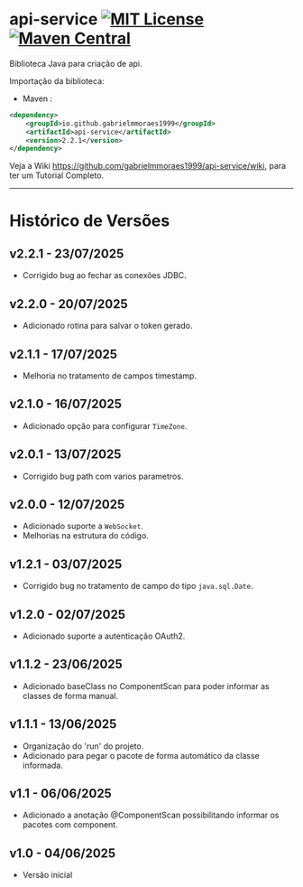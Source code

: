 # api-service [![MIT License](https://img.shields.io/github/license/gabrielmmoraes1999/api-service.svg) ](https://github.com/gabrielmmoraes1999/api-service/blob/main/LICENSE) [![Maven Central](https://img.shields.io/maven-central/v/io.github.gabrielmmoraes1999/api-service.svg?label=Maven%20Central)](https://central.sonatype.com/artifact/io.github.gabrielmmoraes1999/DBRepository)
Biblioteca Java para criação de api.

Importação da biblioteca:
- Maven :
```xml
<dependency>
    <groupId>io.github.gabrielmmoraes1999</groupId>
    <artifactId>api-service</artifactId>
    <version>2.2.1</version>
</dependency>
```

Veja a Wiki https://github.com/gabrielmmoraes1999/api-service/wiki, para ter um Tutorial Completo.

________________________________________________________________________________________________

# Histórico de Versões

## v2.2.1 - 23/07/2025
- Corrigido bug ao fechar as conexões JDBC.

## v2.2.0 - 20/07/2025
- Adicionado rotina para salvar o token gerado.

## v2.1.1 - 17/07/2025
- Melhoria no tratamento de campos timestamp.

## v2.1.0 - 16/07/2025
- Adicionado opção para configurar `TimeZone`.

## v2.0.1 - 13/07/2025
- Corrigido bug path com varios parametros.

## v2.0.0 - 12/07/2025
- Adicionado suporte a `WebSocket`.
- Melhorias na estrutura do código.

## v1.2.1 - 03/07/2025
- Corrigido bug no tratamento de campo do tipo `java.sql.Date`.

## v1.2.0 - 02/07/2025
- Adicionado suporte a autenticação OAuth2.

## v1.1.2 - 23/06/2025
- Adicionado baseClass no ComponentScan para poder informar as classes de forma manual.

## v1.1.1 - 13/06/2025
- Organização do 'run' do projeto.
- Adicionado para pegar o pacote de forma automático da classe informada.

## v1.1 - 06/06/2025
- Adicionado a anotação @ComponentScan possibilitando informar os pacotes com component.

## v1.0 - 04/06/2025
- Versão inicial
